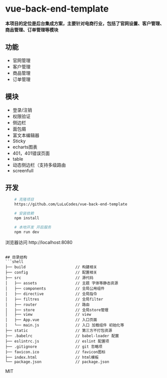 # vue-back-end-template #
**本项目的定位是后台集成方案，主要针对电商行业，包括了官网设置、客户管理、商品管理、订单管理等模块**

## 功能
- 官网管理
- 客户管理
- 商品管理
- 订单管理

## 模块
- 登录/注销
- 权限验证
- 侧边栏
- 面包屑
- 富文本编辑器
- Sticky
- echarts图表
- 401，401错误页面
- table
- 动态侧边栏（支持多级路由
- screenfull


## 开发
```bash
    # 克隆项目
    https://github.com/LuLuCodes/vue-back-end-template

    # 安装依赖
    npm install

    # 本地开发 开启服务
    npm run dev
```
浏览器访问 http://localhost:8080

```

## 目录结构
```shell
├── build                      // 构建相关  
├── config                     // 配置相关
├── src                        // 源代码
│   ├── assets                 // 主题 字体等静态资源
│   ├── components             // 全局公用组件
│   ├── directive              // 全局指令
│   ├── filtres                // 全局filter
│   ├── router                 // 路由
│   ├── store                  // 全局store管理
│   ├── view                   // view
│   ├── App.vue                // 入口页面
│   └── main.js                // 入口 加载组件 初始化等
├── static                     // 第三方不打包资源
├── .babelrc                   // babel-loader 配置
├── eslintrc.js                // eslint 配置项
├── .gitignore                 // git 忽略项
├── favicon.ico                // favicon图标
├── index.html                 // html模板
└── package.json               // package.json

```

MIT
